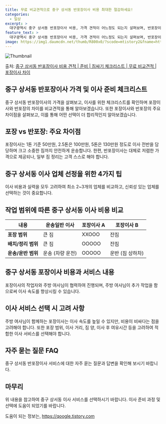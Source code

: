```yaml
---
title: 무료 비교견적으로 중구 상서동 반포장이사 비용 최대한 절감하세요!
categories:
  - 일상
excerpt: >
  대구광역시 중구 상서동 반포장이사 비용, 가격 견적이 어느정도 되는지 살펴보며, 반포장이사를 준비함에 있어 짐싸기 준비 체크리스트가 무엇인지 보겠습니다. 마지막으로 포장이사와 차이점을 통해 무료 비교견적으로 어떤 것이 더 합리적인 선택인지 공유 드립니다.중구 상서동 포장이사 견적 샘플 보기 👈 클릭중구 상서동 포장이사 가격 살펴보기 👈 클릭중구 상서동 반포장이사 평균 이사 비용평수중구 상서동 평균 이사 비용원룸 이사9평 이하 (1톤)30만원~투룸/쓰리룸 이사16평 ~ 20평 (2.5톤)80만원~쓰리룸 이사21평 (5톤) ~110만원~우리집 무료 이사견적 받기 👈 클릭포장 vs 반포장: 주요 차이점이사 비용과 작업 범위, 업체의 역량에 대한 고려가 필요하다.포장 이사는 1톤은 50만원, 2.5톤은 1..
feature_text: >
  대구광역시 중구 상서동 반포장이사 비용, 가격 견적이 어느정도 되는지 살펴보며, 반포장이사를 준비함에 있어 짐싸기 준비 체크리스트가 무엇인지 보겠습니다. 마지막으로 포장이사와 차이점을 통해 무료 비교견적으로 어떤 것이 더 합리적인 선택인지 공유 드립니다.중구 상서동 포장이사 견적 샘플 보기 👈 클릭중구 상서동 포장이사 가격 살펴보기 👈 클릭중구 상서동 반포장이사 평균 이사 비용평수중구 상서동 평균 이사 비용원룸 이사9평 이하 (1톤)30만원~투룸/쓰리룸 이사16평 ~ 20평 (2.5톤)80만원~쓰리룸 이사21평 (5톤) ~110만원~우리집 무료 이사견적 받기 👈 클릭포장 vs 반포장: 주요 차이점이사 비용과 작업 범위, 업체의 역량에 대한 고려가 필요하다.포장 이사는 1톤은 50만원, 2.5톤은 1..
image: https://img1.daumcdn.net/thumb/R800x0/?scode=mtistory2&fname=https%3A%2F%2Fblog.kakaocdn.net%2Fdn%2FcH5xnL%2FbtsHcrojNul%2FwQKbMVCDTXyI36BzoY5Vh1%2Fimg.webp
---
```


![Thumbnail](https://img1.daumcdn.net/thumb/R800x0/?scode=mtistory2&fname=https%3A%2F%2Fblog.kakaocdn.net%2Fdn%2FcH5xnL%2FbtsHcrojNul%2FwQKbMVCDTXyI36BzoY5Vh1%2Fimg.webp)

<p>출처: <a href="https://qoogle.tistory.com/9637" rel="dofollow">중구 상서동 반포장이사 비용 견적 | 준비 | 짐싸기 체크리스트 | 무료 비교견적 | 포장이사 차이</a> </p>

## 중구 상서동 반포장이사 가격 및 이사 준비 체크리스트

중구 상서동 반포장이사의 가격을 살펴보고, 이사를 위한 체크리스트를 확인하며 포장이사와 반포장의 차이를 비교견적을 통해 알아보겠습니다. 또한
포장이사와 반포장의 주요 차이점을 살펴보고, 이를 통해 어떤 선택이 더 합리적인지 알아보겠습니다.

## **포장 vs 반포장: 주요 차이점**

포장이사는 1톤 기준 50만원, 2.5톤은 100만원, 5톤은 130만원 정도로 이사 전반을 담당하며 크고 소중한 짐까지 안전하게
운송합니다. 한편, 반포장이사는 대체로 저렴한 가격으로 제공되나, 일부 짐 정리는 고객 스스로 해야 합니다.

## **중구 상서동 이사 업체 선정을 위한 4가지 팁**

이사 비용과 실력을 모두 고려하여 최소 2~3개의 업체를 비교하고, 신뢰성 있는 업체를 선택하는 것이 중요합니다.

## **작업 범위에 따른 중구 상서동 이사 비용 비교**

**내용** | **운송일반 이사** | **포장이사 A** | **포장이사 B**  
---|---|---|---  
**포장 범위** | 큰 짐 | XXOOO | 잔짐  
**배치/정리 범위** | 큰 짐 | OOOOO | 잔짐  
**운송/운반 범위** | 운송 (차량 운전) | OOOOO | 운반 (짐 상하차)  
  
## **중구 상서동 포장이사 비용과 서비스 내용**

포장이사의 작업자와 주방 여사님이 협력하여 진행되며, 주방 여사님이 추가 작업을 함으로써 이사 속도를 향상시킬 수 있습니다.

## **이사 서비스 선택 시 고려 사항**

주방 여사님이 함께하는 포장이사는 이사 속도를 높일 수 있지만, 비용이 비싸다는 점을 고려해야 합니다. 또한 포장 범위, 이사 거리, 짐
양, 이사 후 여유시간 등을 고려하여 적합한 이사 서비스를 선택해야 합니다.

## **자주 묻는 질문 FAQ**

중구 상서동 반포장이사 서비스에 대한 자주 묻는 질문과 답변을 확인해 보시기 바랍니다.

## **마무리**

위 내용을 참고하여 중구 상서동 이사 서비스를 선택하시기 바랍니다. 이사 준비 과정 및 선택에 도움이 되었기를 바랍니다.



 

도움이 되는 정보는, <a href="https://qoogle.tistory.com" rel="dofollow">https://qoogle.tistory.com</a>


